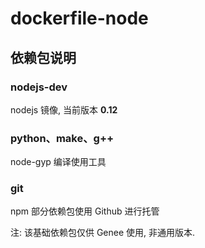# dockerfile-node

## 依赖包说明

### nodejs-dev

nodejs 镜像, 当前版本 **0.12**

### python、make、g++

node-gyp 编译使用工具

### git

npm 部分依赖包使用 Github 进行托管

注: 该基础依赖包仅供 Genee 使用, 非通用版本.
